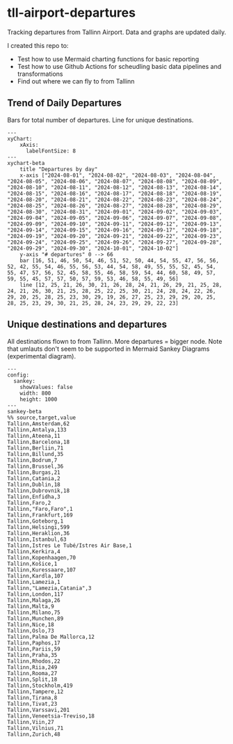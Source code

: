 # tll-airport-departures

Tracking departures from Tallinn Airport. Data and graphs are updated daily.

I created this repo to:
- Test how to use Mermaid charting functions for basic reporting
- Test how to use Github Actions for scheudling basic data pipelines and transformations
- Find out where we can fly to from Tallinn

## Trend of Daily Departures

Bars for total number of departures. Line for unique destinations.

```mermaid
---
xyChart:
    xAxis:
      labelFontSize: 8
---
xychart-beta
    title "Departures by day"
    x-axis ["2024-08-01", "2024-08-02", "2024-08-03", "2024-08-04", "2024-08-05", "2024-08-06", "2024-08-07", "2024-08-08", "2024-08-09", "2024-08-10", "2024-08-11", "2024-08-12", "2024-08-13", "2024-08-14", "2024-08-15", "2024-08-16", "2024-08-17", "2024-08-18", "2024-08-19", "2024-08-20", "2024-08-21", "2024-08-22", "2024-08-23", "2024-08-24", "2024-08-25", "2024-08-26", "2024-08-27", "2024-08-28", "2024-08-29", "2024-08-30", "2024-08-31", "2024-09-01", "2024-09-02", "2024-09-03", "2024-09-04", "2024-09-05", "2024-09-06", "2024-09-07", "2024-09-08", "2024-09-09", "2024-09-10", "2024-09-11", "2024-09-12", "2024-09-13", "2024-09-14", "2024-09-15", "2024-09-16", "2024-09-17", "2024-09-18", "2024-09-19", "2024-09-20", "2024-09-21", "2024-09-22", "2024-09-23", "2024-09-24", "2024-09-25", "2024-09-26", "2024-09-27", "2024-09-28", "2024-09-29", "2024-09-30", "2024-10-01", "2024-10-02"]
    y-axis "# departures" 0 --> 66
    bar [16, 51, 46, 50, 54, 46, 51, 52, 50, 44, 54, 55, 47, 56, 56, 52, 42, 55, 54, 46, 55, 56, 53, 44, 54, 58, 49, 55, 55, 52, 45, 54, 55, 47, 57, 56, 52, 45, 58, 55, 46, 58, 59, 54, 44, 60, 58, 49, 57, 59, 55, 45, 57, 57, 50, 57, 59, 53, 46, 58, 55, 49, 56]
    line [12, 25, 21, 26, 30, 21, 26, 28, 24, 21, 26, 29, 21, 25, 28, 24, 21, 26, 30, 21, 25, 28, 25, 22, 25, 30, 21, 24, 28, 24, 22, 26, 29, 20, 25, 28, 25, 23, 30, 29, 19, 26, 27, 25, 23, 29, 29, 20, 25, 28, 25, 23, 29, 30, 21, 25, 28, 24, 23, 29, 29, 22, 23]
```


## Unique destinations and departures

All destinations flown to from Tallinn. More departures = bigger node.
Note that umlauts don't seem to be supported in Mermaid Sankey Diagrams (experimental diagram).

```mermaid
---
config:
  sankey:
    showValues: false
    width: 800
    height: 1000
---
sankey-beta
%% source,target,value
Tallinn,Amsterdam,62
Tallinn,Antalya,133
Tallinn,Ateena,11
Tallinn,Barcelona,18
Tallinn,Berliin,71
Tallinn,Billund,35
Tallinn,Bodrum,7
Tallinn,Brussel,36
Tallinn,Burgas,21
Tallinn,Catania,2
Tallinn,Dublin,18
Tallinn,Dubrovnik,18
Tallinn,Enfidha,3
Tallinn,Faro,2
Tallinn,"Faro,Faro",1
Tallinn,Frankfurt,169
Tallinn,Goteborg,1
Tallinn,Helsingi,599
Tallinn,Heraklion,36
Tallinn,Istanbul,63
Tallinn,Istres Le Tubé/Istres Air Base,1
Tallinn,Kerkira,4
Tallinn,Kopenhaagen,70
Tallinn,Košice,1
Tallinn,Kuressaare,107
Tallinn,Kardla,107
Tallinn,Lamezia,1
Tallinn,"Lamezia,Catania",3
Tallinn,London,117
Tallinn,Malaga,26
Tallinn,Malta,9
Tallinn,Milano,75
Tallinn,Munchen,89
Tallinn,Nice,18
Tallinn,Oslo,73
Tallinn,Palma De Mallorca,12
Tallinn,Paphos,17
Tallinn,Pariis,59
Tallinn,Praha,35
Tallinn,Rhodos,22
Tallinn,Riia,249
Tallinn,Rooma,27
Tallinn,Split,18
Tallinn,Stockholm,419
Tallinn,Tampere,12
Tallinn,Tirana,8
Tallinn,Tivat,23
Tallinn,Varssavi,201
Tallinn,Veneetsia-Treviso,18
Tallinn,Viin,27
Tallinn,Vilnius,71
Tallinn,Zurich,48


```
